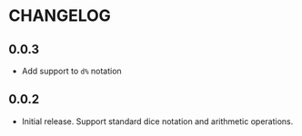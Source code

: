 # CHANGELOG

## 0.0.3
- Add support to `d%` notation

## 0.0.2
- Initial release. Support standard dice notation and arithmetic operations.
